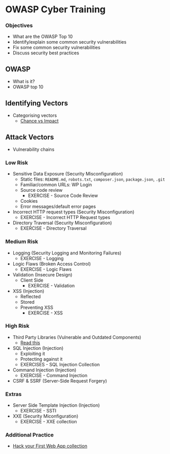 # OWASP Cyber Training

### Objectives
- What are the OWASP Top 10
- Identify/explain some common security vulnerabilities
- Fix some common security vulnerabilities
- Discuss security best practices

## OWASP
- What is it?
- OWASP top 10

## Identifying Vectors
- Categorising vectors
  - [Chance vs Impact](https://raw.githubusercontent.com/iO-Academy/pen-testing/main/risk.png)

## Attack Vectors
- Vulnerability chains

### Low Risk
- Sensitive Data Exposure (Security Misconfiguration)
  - Static files: `README.md`, `robots.txt`, `composer.json`, `package.json`, `.git`
  - Familiar/common URLs: WP Login
  - Source code review
    - EXERCISE - Source Code Review
  - Cookies
  - Error messages/default error pages
- Incorrect HTTP request types (Security Misconfiguration)
  - EXERCISE - Incorrect HTTP Request types
- Directory Traversal (Security Misconfiguration)
  - EXERCISE - Directory Traversal
   
### Medium Risk
- Logging (Security Logging and Monitoring Failures)
  - EXERCISE - Logging
- Logic Flaws (Broken Access Control)
  - EXERCISE - Logic Flaws
- Validation (Insecure Design)
  - Client Side
    - EXERCISE - Validation
- XSS (Injection)
  - Reflected
  - Stored
  - Preventing XSS
    - EXERCISE - XSS

### High Risk
- Third Party Libraries (Vulnerable and Outdated Components)
  - [Read this](https://david-gilbertson.medium.com/im-harvesting-credit-card-numbers-and-passwords-from-your-site-here-s-how-9a8cb347c5b5)
- SQL Injection (Injection)
  - Exploiting it
  - Protecting against it
  - EXERCISES - SQL Injection Collection
- Command Injection (Injection)
  - EXERCISE - Command Injection
- CSRF & SSRF (Server-Side Request Forgery)

### Extras
- Server Side Template Injection (Injection)
  - EXERCISE - SSTI
- XXE (Security Miconfiguration)
  - EXERCISE - XXE collection

### Additional Practice
- [Hack your First Web App collection](https://immersivelabs.online/series/hack-your-first-web-application/labs)

 
  
